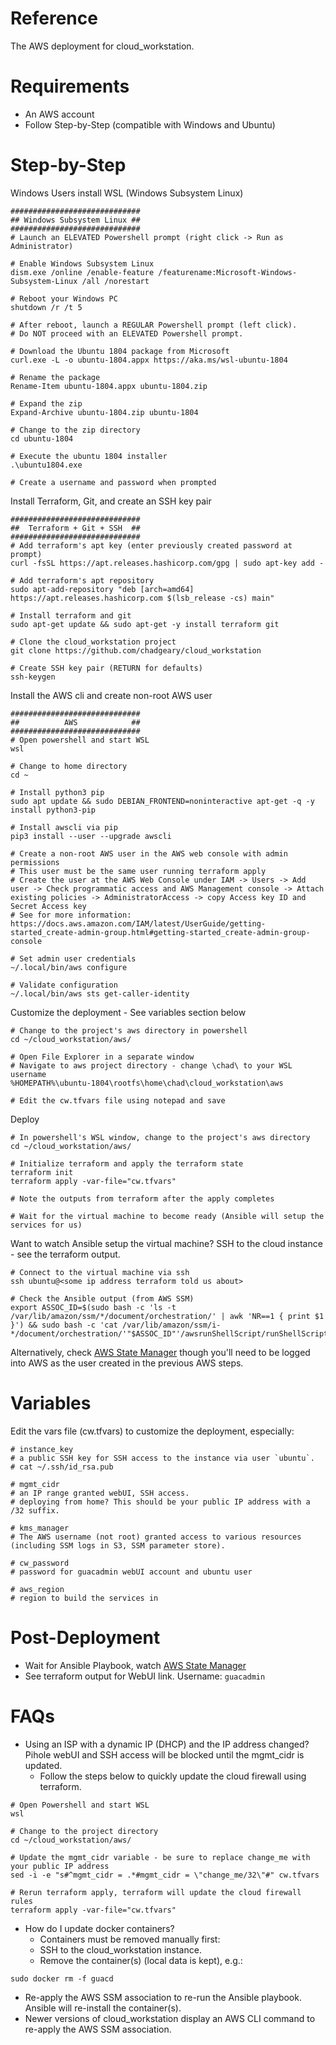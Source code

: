 # Reference
The AWS deployment for cloud_workstation.

# Requirements
- An AWS account
- Follow Step-by-Step (compatible with Windows and Ubuntu)

# Step-by-Step 
Windows Users install WSL (Windows Subsystem Linux)
```
#############################
## Windows Subsystem Linux ##
#############################
# Launch an ELEVATED Powershell prompt (right click -> Run as Administrator)

# Enable Windows Subsystem Linux
dism.exe /online /enable-feature /featurename:Microsoft-Windows-Subsystem-Linux /all /norestart

# Reboot your Windows PC
shutdown /r /t 5

# After reboot, launch a REGULAR Powershell prompt (left click).
# Do NOT proceed with an ELEVATED Powershell prompt.

# Download the Ubuntu 1804 package from Microsoft
curl.exe -L -o ubuntu-1804.appx https://aka.ms/wsl-ubuntu-1804
 
# Rename the package
Rename-Item ubuntu-1804.appx ubuntu-1804.zip
 
# Expand the zip
Expand-Archive ubuntu-1804.zip ubuntu-1804
 
# Change to the zip directory
cd ubuntu-1804
 
# Execute the ubuntu 1804 installer
.\ubuntu1804.exe
 
# Create a username and password when prompted
```
Install Terraform, Git, and create an SSH key pair
```
#############################
##  Terraform + Git + SSH  ##
#############################
# Add terraform's apt key (enter previously created password at prompt)
curl -fsSL https://apt.releases.hashicorp.com/gpg | sudo apt-key add -
 
# Add terraform's apt repository
sudo apt-add-repository "deb [arch=amd64] https://apt.releases.hashicorp.com $(lsb_release -cs) main"
 
# Install terraform and git
sudo apt-get update && sudo apt-get -y install terraform git
 
# Clone the cloud_workstation project
git clone https://github.com/chadgeary/cloud_workstation

# Create SSH key pair (RETURN for defaults)
ssh-keygen
```

Install the AWS cli and create non-root AWS user
```
#############################
##          AWS            ##
#############################
# Open powershell and start WSL
wsl

# Change to home directory
cd ~

# Install python3 pip
sudo apt update && sudo DEBIAN_FRONTEND=noninteractive apt-get -q -y install python3-pip

# Install awscli via pip
pip3 install --user --upgrade awscli

# Create a non-root AWS user in the AWS web console with admin permissions
# This user must be the same user running terraform apply
# Create the user at the AWS Web Console under IAM -> Users -> Add user -> Check programmatic access and AWS Management console -> Attach existing policies -> AdministratorAccess -> copy Access key ID and Secret Access key
# See for more information: https://docs.aws.amazon.com/IAM/latest/UserGuide/getting-started_create-admin-group.html#getting-started_create-admin-group-console

# Set admin user credentials
~/.local/bin/aws configure

# Validate configuration
~/.local/bin/aws sts get-caller-identity 
```

Customize the deployment - See variables section below
```
# Change to the project's aws directory in powershell
cd ~/cloud_workstation/aws/

# Open File Explorer in a separate window
# Navigate to aws project directory - change \chad\ to your WSL username
%HOMEPATH%\ubuntu-1804\rootfs\home\chad\cloud_workstation\aws

# Edit the cw.tfvars file using notepad and save
```

Deploy
```
# In powershell's WSL window, change to the project's aws directory
cd ~/cloud_workstation/aws/

# Initialize terraform and apply the terraform state
terraform init
terraform apply -var-file="cw.tfvars"

# Note the outputs from terraform after the apply completes

# Wait for the virtual machine to become ready (Ansible will setup the services for us)
```

Want to watch Ansible setup the virtual machine? SSH to the cloud instance - see the terraform output.
```
# Connect to the virtual machine via ssh
ssh ubuntu@<some ip address terraform told us about>

# Check the Ansible output (from AWS SSM)
export ASSOC_ID=$(sudo bash -c 'ls -t /var/lib/amazon/ssm/*/document/orchestration/' | awk 'NR==1 { print $1 }') && sudo bash -c 'cat /var/lib/amazon/ssm/i-*/document/orchestration/'"$ASSOC_ID"'/awsrunShellScript/runShellScript/stdout'
```

Alternatively, check [AWS State Manager](https://console.aws.amazon.com/systems-manager/state-manager) though you'll need to be logged into AWS as the user created in the previous AWS steps. 

# Variables
Edit the vars file (cw.tfvars) to customize the deployment, especially:
```
# instance_key
# a public SSH key for SSH access to the instance via user `ubuntu`.
# cat ~/.ssh/id_rsa.pub

# mgmt_cidr
# an IP range granted webUI, SSH access.
# deploying from home? This should be your public IP address with a /32 suffix.

# kms_manager
# The AWS username (not root) granted access to various resources (including SSM logs in S3, SSM parameter store).

# cw_password
# password for guacadmin webUI account and ubuntu user

# aws_region
# region to build the services in
```

# Post-Deployment
- Wait for Ansible Playbook, watch [AWS State Manager](https://console.aws.amazon.com/systems-manager/state-manager)
- See terraform output for WebUI link. Username: `guacadmin`

# FAQs
- Using an ISP with a dynamic IP (DHCP) and the IP address changed? Pihole webUI and SSH access will be blocked until the mgmt_cidr is updated.
  - Follow the steps below to quickly update the cloud firewall using terraform.

```
# Open Powershell and start WSL
wsl

# Change to the project directory
cd ~/cloud_workstation/aws/

# Update the mgmt_cidr variable - be sure to replace change_me with your public IP address
sed -i -e "s#^mgmt_cidr = .*#mgmt_cidr = \"change_me/32\"#" cw.tfvars

# Rerun terraform apply, terraform will update the cloud firewall rules
terraform apply -var-file="cw.tfvars"
```

- How do I update docker containers?
  - Containers must be removed manually first:
  - SSH to the cloud_workstation instance.
  - Remove the container(s) (local data is kept), e.g.:
```
sudo docker rm -f guacd
```
  - Re-apply the AWS SSM association to re-run the Ansible playbook. Ansible will re-install the container(s). 
  - Newer versions of cloud_workstation display an AWS CLI command to re-apply the AWS SSM association.
